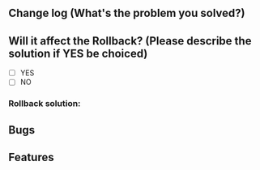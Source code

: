 ## Change log (What's the problem you solved?)



## Will it affect the Rollback? (Please describe the solution if YES be choiced)
*  [ ] YES
*  [ ] NO

### Rollback solution: ###



## Bugs


## Features

